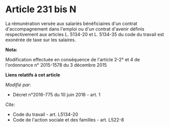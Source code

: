 # Article 231 bis N

La rémunération versée aux salariés bénéficiaires d'un contrat d'accompagnement dans l'emploi ou d'un contrat d'avenir
définis respectivement aux articles L. 5134-20 et L. 5134-35 du code du travail est exonérée de taxe sur les salaires.

**Nota:**

Modification effectuée en conséquence de l'article 2-2° et 4 de l'ordonnance n° 2015-1578 du 3 décembre 2015

**Liens relatifs à cet article**

_Modifié par_:

  - Décret n°2016-775 du 10 juin 2016 - art. 1

_Cite_:

  - Code du travail - art. L5134-20
  - Code de l'action sociale et des familles - art. L522-8
